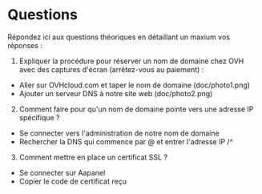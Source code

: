 # Questions

Répondez ici aux questions théoriques en détaillant un maxium vos réponses :

1) Expliquer la procédure pour réserver un nom de domaine chez OVH avec des captures d'écran (arrêtez-vous au paiement) :

- Aller sur OVHcloud.com et taper le nom de domaine (doc/photo1.png)
- Ajouter un serveur DNS à notre site web (doc/photo2.png)

2. Comment faire pour qu'un nom de domaine pointe vers une adresse IP spécifique ?

- Se connecter vers l'administration de notre nom de domaine
- Rechercher la DNS qui commence par @ et entrer l'adresse IP
/^
3. Comment mettre en place un certificat SSL ?

- Se connecter sur Aapanel
- Copier le code de certificat reçu